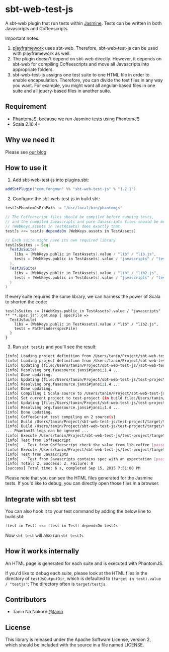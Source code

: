 sbt-web-test-js
==================

A sbt-web plugin that run tests within [Jasmine](https://github.com/jasmine/jasmine). Tests can be written in both Javascripts and Coffeescripts.

Important notes:

1. [playframework](https://github.com/playframework/playframework) uses sbt-web. Therefore, sbt-web-test-js can be used with playframework as well.
2. The plugin doesn't depend on sbt-web directly. However, it depends on sbt-web for compiling Coffeescripts and move all Javascripts into appropriate folders.
3. sbt-web-test-js assigns one test suite to one HTML file in order to enable encapsulation. Therefore, you can divide the test files in any way you want. For example, you might want all angular-based files in one suite and all jquery-based files in another suite.

Requirement
--------------

- [PhantomJS](http://phantomjs.org/): because we run Jasmine tests using PhantomJS
- Scala 2.10.4+


Why we need it
----------------

Please see [our blog](http://tech.fongmun.com/post/129065417782/test-javascripts-and-coffeescripts-in)


How to use it
---------------

1. Add sbt-web-test-js into plugins.sbt:

  ```scala
  addSbtPlugin("com.fongmun" %% "sbt-web-test-js" % "1.2.1")
  ```

2. Configure the sbt-web-test-js in build.sbt:

  ```scala
  testJsPhantomJsBinPath := "/usr/local/bin/phantomjs"

  // The Coffeescript files should be compiled before running tests,
  // and the compiled Javascripts and pure Javascripts files should be moved to (WebKeys.public in TestAssets)
  // (WebKeys.assets in TestAssets) does exactly that.
  testJs <<= testJs dependsOn (WebKeys.assets in TestAssets)

  // Each suite might have its own required library
  testJsSuites := Seq(
    TestJsSuite(
      libs = (WebKeys.public in TestAssets).value / "lib" / "lib.js",
      tests = (WebKeys.public in TestAssets).value / "javascripts" / "test.spec.js"
    ),
    TestJsSuite(
      libs = (WebKeys.public in TestAssets).value / "lib" / "lib2.js",
      tests = (WebKeys.public in TestAssets).value / "javascripts" / "test2.spec.js"
    )
  )
  ```

  If every suite requires the same library, we can harness the power of Scala to shorten the code:

  ```
  testJsSuites := ((WebKeys.public in TestAssets).value / "javascripts" ** "*.spec.js").get.map { specFile =>
    TestJsSuite(
      libs = (WebKeys.public in TestAssets).value / "lib" / "lib2.js",
      tests = PathFinder(specFile)
    )
  }
  ```

3. Run `sbt testJs` and you'll see the result:

  ```bash
  [info] Loading project definition from /Users/tanin/Project/sbt-web-test-js/project
  [info] Loading project definition from /Users/tanin/Project/sbt-web-test-js/test-project/project
  [info] Updating {file:/Users/tanin/Project/sbt-web-test-js/}sbt-web-test-js...
  [info] Resolving org.fusesource.jansi#jansi;1.4 ...
  [info] Done updating.
  [info] Updating {file:/Users/tanin/Project/sbt-web-test-js/test-project/project/}plugins...
  [info] Resolving org.fusesource.jansi#jansi;1.4 ...
  [info] Done updating.
  [info] Compiling 1 Scala source to /Users/tanin/Project/sbt-web-test-js/target/scala-2.10/sbt-0.13/classes...
  [info] Set current project to test-project (in build file:/Users/tanin/Project/sbt-web-test-js/test-project/)
  [info] Updating {file:/Users/tanin/Project/sbt-web-test-js/test-project/}root...
  [info] Resolving org.fusesource.jansi#jansi;1.4 ...
  [info] Done updating.
  [info] CoffeeScript test compiling on 2 source(s)
  [info] Build /Users/tanin/Project/sbt-web-test-js/test-project/target/testjs/testjs_0.html for [test.spec.js]
  [info] Build /Users/tanin/Project/sbt-web-test-js/test-project/target/testjs/testjs_1.html for [test2.spec.js]
  ... PhantomJS logs can be ignored ...
  [info] Execute /Users/tanin/Project/sbt-web-test-js/test-project/target/testjs/testjs_0.html
  [info] Test from Coffeescript
  [info]  - Test from Coffeescript check the value from lib.coffee [passed]
  [info] Execute /Users/tanin/Project/sbt-web-test-js/test-project/target/testjs/testjs_1.html
  [info] Test from Javascripts
  [info]  - Test from Javascripts contains spec with an expectation [passed]
  [info] Total: 2, Success: 2, Failure: 0
  [success] Total time: 6 s, completed Sep 15, 2015 7:51:00 PM
  ```

  Please note that you can see the HTML files generated for the Jasmine tests.
  If you'd like to debug, you can directly open those files in a browser.


Integrate with sbt test
------------------------------------

You can also hook it to your test command by adding the below line to build.sbt:

```scala
(test in Test) <<= (test in Test) dependsOn testJs
```

Now `sbt test` will also run `sbt testJs`


How it works internally
--------------------------

An HTML page is generated for each suite and is executed with PhantomJS.

If you'd like to debug each suite, please look at the HTML files in the directory of `testJsOutputDir`,
which is defaulted to `(target in test).value / "testjs"`; The directory often is `target/testjs`.


Contributors
---------------

* Tanin Na Nakorn [@tanin](http://twitter.com/tanin)


License
----------

This library is released under the Apache Software License, version 2, which should be included with the source in a file named LICENSE.

